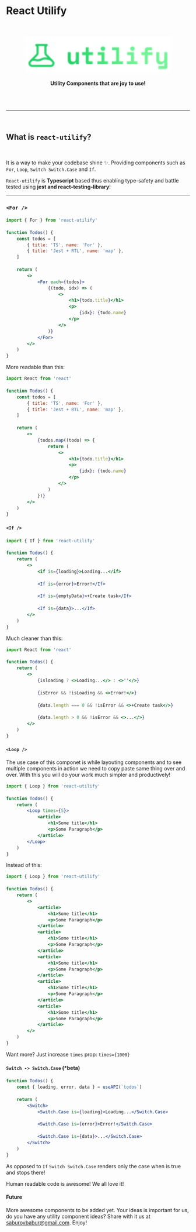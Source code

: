 # React Utilify

<div align="center">
	<br>
	<br>
	<img 
        src="https://raw.githubusercontent.com/SaburovBabur/react-utilify/main/public/Logo.svg" alt="react-utilify" 
        height="100"
    />
	<br>
	<br>
	<b>Utility Components that are joy to use!</b>
	<br>
	<br>
	<br>
	<br>
	<hr>
</div>
<br>

## What is `react-utilify`?

<br>

It is a way to make your codebase shine ✨. Providing components such as `For`, `Loop`, `Switch Switch.Case` and `If`.

`React-utilify` is **Typescript** based thus enabling type-safety and battle tested using **jest and react-testing-library**!
<br />
<hr />

### `<For />`

```jsx
import { For } from 'react-utilify'

function Todos() {
    const todos = [
        { title: 'TS', name: 'For' },
        { title: 'Jest + RTL', name: 'map' },
    ]

    return (
        <>
            <For each={todos}>
                {(todo, idx) => (
                    <>
                        <h1>{todo.title}</h1>
                        <p>
                            {idx}: {todo.name}
                        </p>
                    </>
                )}
            </For>
        </>
    )
}
```

More readable than this:

```jsx
import React from 'react'

function Todos() {
    const todos = [
        { title: 'TS', name: 'For' },
        { title: 'Jest + RTL', name: 'map' },
    ]

    return (
        <>
            {todos.map((todo) => {
                return (
                    <>
                        <h1>{todo.title}</h1>
                        <p>
                            {idx}: {todo.name}
                        </p>
                    </>
                )
            })}
        </>
    )
}
```

#### `<If />`

```jsx
import { If } from 'react-utilify'

function Todos() {
    return (
        <>
            <if is={loading}>Loading...</if>

            <If is={error}>Error!</If>

            <If is={emptyData}>+Create task</If>

            <If is={data}>...</If>
        </>
    )
}
```

Much cleaner than this:

```jsx
import React from 'react'

function Todos() {
    return (
        <>
            {isloading ? <>Loading...</> : <>''</>}

            {isError && !isLoading && <>Error!</>}

            {data.length === 0 && !isError && <>+Create task</>}

            {data.length > 0 && !isError && <>...</>}
        </>
    )
}
```

#### `<Loop />`

The use case of this componet is while layouting components and to see multiple components in action we need to copy paste same thing over and over. With this you will do your work much simpler and productively!

```jsx
import { Loop } from 'react-utilify'

function Todos() {
    return (
        <Loop times={5}>
            <article>
                <h1>Some title</h1>
                <p>Some Paragraph</p>
            </article>
        </Loop>
    )
}
```

Instead of this:

```jsx
import { Loop } from 'react-utilify'

function Todos() {
    return (
        <>
            <article>
                <h1>Some title</h1>
                <p>Some Paragraph</p>
            </article>
            <article>
                <h1>Some title</h1>
                <p>Some Paragraph</p>
            </article>
            <article>
                <h1>Some title</h1>
                <p>Some Paragraph</p>
            </article>
            <article>
                <h1>Some title</h1>
                <p>Some Paragraph</p>
            </article>
            <article>
                <h1>Some title</h1>
                <p>Some Paragraph</p>
            </article>
        </>
    )
}
```

Want more? Just increase `times` prop: `times={1000}`

#### `Switch -> Switch.Case` (\*beta)

```jsx
function Todos() {
    const { loading, error, data } = useAPI(`todos`)

    return (
        <Switch>
            <Switch.Case is={loading}>Loading...</Switch.Case>

            <Switch.Case is={error}>Error!</Switch.Case>

            <Switch.Case is={data}>...</Switch.Case>
        </Switch>
    )
}
```

As opposed to `If` `Switch Switch.Case` renders only the case when is true and stops there!

Human readable code is awesome! We all love it!

#### Future

More awesome components to be added yet. Your ideas is important for us, do you have any utility component ideas? Share with it us at saburovbabur@gmail.com. Enjoy!
